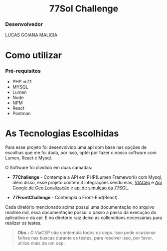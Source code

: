 
<h1 align="center"> 77Sol Challenge </h1>

###  Desenvolvedor<Br>
LUCAS GOIANA MALICIA<br>

# Como utilizar 

### Pré-requisitos

- PHP =>7.1
- MYSQL
- Lumen
- Node
- NPM
- React
- Postman

# As Tecnologias Escolhidas

Para esse projeto foi desenvolvido uma api com base nas opções de escolhas que me foi dada, por isso, optei por fazer o nosso software com Lumen, React e Mysql.

O Software foi dividido em duas camadas:

- **77Challenge** - Contempla a API em PHP(Lumen Framework) com Mysql, além disso, esse projeto contém 3 integrações sendo elas,  <a href="https://viacep.com.br/" target="_blank">VIACep</a> e <a href="https://cloud.google.com/apis?utm_source=google&utm_medium=cpc&utm_campaign=latam-BR-all-pt-dr-SKWS-all-all-trial-p-dr-1011454-LUAC0015755&utm_content=text-ad-none-any-DEV_c-CRE_534667502763-ADGP_Hybrid%20%7C%20SKWS%20-%20PHR%20%7C%20Txt%20~%20API-Management_General-KWID_43700065166693636-kwd-152051905&utm_term=KW_api-ST_API&gclid=CjwKCAiA9aKQBhBREiwAyGP5lcPG4Bn_6zZoUQ4ApUUe0LCZsn-iY2RhngJ87uP05bz4c62NXW-EUhoCx0oQAvD_BwE&gclsrc=aw.ds" target="_blank">Api Google de Geo Localização</a> e <a href="https://www.77sol.com.br/" target="_blank"> api de simulçao da 77SOL</a>.<br>


- **77FrontChallenge** - Contempla o Front-End(React).

Cada diretório mencionado acima possui uma documentação no arquivo readme.md, essa documentação possui o passo a passo da execução do aplicativo e da api. E no diretório raiz deixo as collenctions necessárias para realizar os testes.

> <b>Obs.:</b> O ViaCEP não contempla todos os ceps. Isso pode ocasionar falhas nas buscas durante os testes, para resolver isso, por favor, utilize mais de um cep.

